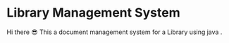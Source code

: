 # Library Management System
Hi there 😎 This a document management system for a Library using java .
